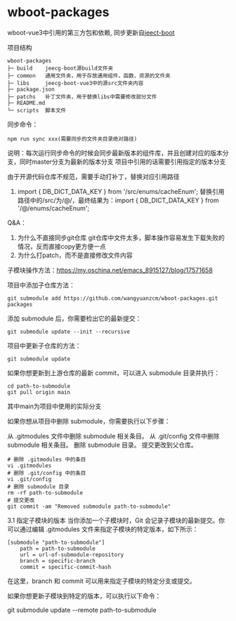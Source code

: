# wboot-packages
 wboot-vue3中引用的第三方包和依赖, 同步更新自[jeect-boot](https://github.com/jeecgboot/JeecgBoot/tree/v3.7.3/jeecgboot-vue3/src)

项目结构
```
wboot-packages
├─ build    jeecg-boot源build文件夹
├─ common   通用文件夹，用于存放通用组件，函数，资源的文件夹
├─ libs     jeecg-boot-vue3中的源src文件夹内容
├─ package.json
├─ patchs   补丁文件夹，用于替换libs中需要修改部分文件
├─ README.md
└─ scripts  脚本文件

```

同步命令：

```
npm run sync xxx(需要同步的文件夹目录绝对路径)

```

说明：每次运行同步命令的时候会同步最新版本的组件库，并且创建对应的版本分支，同时master分支为最新的版本分支
项目中引用的话需要引用指定的版本分支

由于开源代码仓库不规范，需要手动打补丁，替换对应引用路径
1. import { DB_DICT_DATA_KEY } from '/src/enums/cacheEnum'; 替换引用路径中的/src/为/@/，最终结果为：import { DB_DICT_DATA_KEY } from '/@/enums/cacheEnum';


Q&A：
1. 为什么不直接同步git仓库
git仓库中文件太多，脚本操作容易发生下载失败的情况，反而直接copy更方便一点
2. 为什么打patch，而不是直接修改文件内容





子模块操作方法：https://my.oschina.net/emacs_8915127/blog/17571658

项目中添加子仓库方法：
```
git submodule add https://github.com/wangyuanzcm/wboot-packages.git packages

```
添加 submodule 后，你需要检出它的最新提交：


```
git submodule update --init --recursive

```

项目中更新子仓库的方法：
```
git submodule update

```

如果你想更新到上游仓库的最新 commit，可以进入 submodule 目录并执行：
```
cd path-to-submodule
git pull origin main
```
其中main为项目中使用的实际分支

如果你想从项目中删除 submodule，你需要执行以下步骤：

从 .gitmodules 文件中删除 submodule 相关条目。
从 .git/config 文件中删除 submodule 相关条目。
删除 submodule 目录。
提交更改到父仓库。
```
# 删除 .gitmodules 中的条目
vi .gitmodules
# 删除 .git/config 中的条目
vi .git/config
# 删除 submodule 目录
rm -rf path-to-submodule
# 提交更改
git commit -am "Removed submodule path-to-submodule"
```

3.1 指定子模块的版本
当你添加一个子模块时，Git 会记录子模块的最新提交。你可以通过编辑 .gitmodules 文件来指定子模块的特定版本，如下所示：
```
[submodule "path-to-submodule"]
	path = path-to-submodule
	url = url-of-submodule-repository
	branch = specific-branch
	commit = specific-commit-hash
```
在这里，branch 和 commit 可以用来指定子模块的特定分支或提交。

如果你想更新子模块到特定的版本，可以执行以下命令：

git submodule update --remote path-to-submodule
